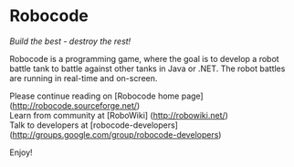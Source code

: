 Robocode
===================
*Build the best - destroy the rest!*

Robocode is a programming game, where the goal is to develop a robot battle tank to battle against other tanks in Java or .NET. The robot battles are running in real-time and on-screen.
  
Please continue reading on [Robocode home page] (http://robocode.sourceforge.net/)  
Learn from community at [RoboWiki] (http://robowiki.net/)  
Talk to developers at [robocode-developers] (http://groups.google.com/group/robocode-developers)  

Enjoy!